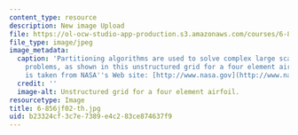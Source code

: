 ```yaml
---
content_type: resource
description: New image Upload
file: https://ol-ocw-studio-app-production.s3.amazonaws.com/courses/6-856j-randomized-algorithms-fall-2002/b23324cf3c7e7389e4c283ce874637f9_6-856jf02-th.jpg
file_type: image/jpeg
image_metadata:
  caption: 'Partitioning algorithms are used to solve complex large scale computational
    problems, as shown in this unstructured grid for a four element airfoil. (Image
    is taken from NASA''s Web site: [http://www.nasa.gov](http://www.nasa.gov).)'
  credit: ''
  image-alt: Unstructured grid for a four element airfoil.
resourcetype: Image
title: 6-856jf02-th.jpg
uid: b23324cf-3c7e-7389-e4c2-83ce874637f9
---
```

